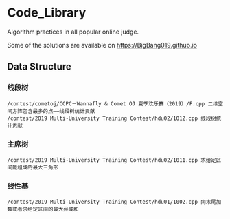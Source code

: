 # Code_Library
    
  Algorithm practices in all popular online judge.  
    
  Some of the solutions are available on https://BigBang019.github.io
## Data Structure
### 线段树
    /contest/cometoj/CCPC－Wannafly & Comet OJ 夏季欢乐赛（2019）/F.cpp 二维空间方阵包含最多的点——线段树统计贡献
    /contest/2019 Multi-University Training Contest/hdu02/1012.cpp 线段树统计贡献
  
### 主席树
    /contest/2019 Multi-University Training Contest/hdu02/1011.cpp 求给定区间能组成的最大三角形
### 线性基
    /contest/2019 Multi-University Training Contest/hdu01/1002.cpp 向末尾加数或者求给定区间的最大异或和
